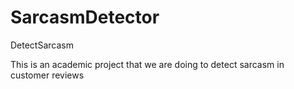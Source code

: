 SarcasmDetector
===============

DetectSarcasm

This is an academic project that we are doing to detect sarcasm in customer reviews
